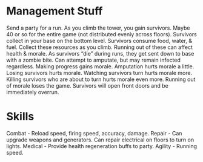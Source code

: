# Management Stuff

Send a party for a run.
As you climb the tower, you gain survivors. Maybe 40 or so for the entire game (not distributed evenly across floors).
Survivors collect in your base on the bottom level.
Survivors consume food, water, & fuel. Collect these resources as you climb.
Running out of these can affect health & morale.
As survivors “die” during runs, they get sent down to base with a zombie bite. Can attempt to amputate, but may remain infected regardless.
Making progress gains morale.
Amputation hurts morale a little.
Losing survivors hurts morale.
Watching survivors turn hurts morale more.
Killing survivors who are about to turn hurts morale even more.
Running out of morale loses the game. Survivors will open front doors and be immediately overrun.

# Skills

Combat - Reload speed, firing speed, accuracy, damage.
Repair - Can upgrade weapons and generators. Can repair electrical on floors to turn on lights.
Medical - Provide health regeneration buffs to party.
Agility - Running speed.
